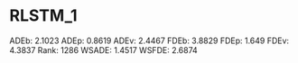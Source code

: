 # RLSTM_1

ADEb: 2.1023
ADEp: 0.8619
ADEv: 2.4467
FDEb: 3.8829
FDEp: 1.649
FDEv: 4.3837
Rank: 1286
WSADE: 1.4517
WSFDE: 2.6874